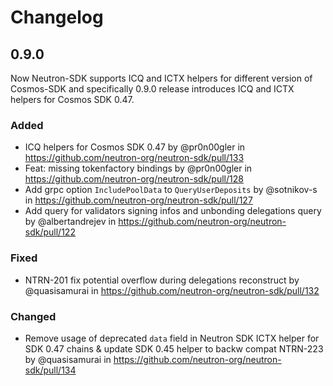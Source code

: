 # Changelog

## 0.9.0

Now Neutron-SDK supports ICQ and ICTX helpers for different version of Cosmos-SDK and specifically 0.9.0 release
introduces ICQ and ICTX helpers for Cosmos SDK 0.47.

### Added

* ICQ helpers for Cosmos SDK 0.47 by @pr0n00gler in https://github.com/neutron-org/neutron-sdk/pull/133
* Feat: missing tokenfactory bindings by @pr0n00gler in https://github.com/neutron-org/neutron-sdk/pull/128
* Add grpc option `IncludePoolData` to `QueryUserDeposits` by @sotnikov-s
  in https://github.com/neutron-org/neutron-sdk/pull/127
* Add query for validators signing infos and unbonding delegations query by @albertandrejev
  in https://github.com/neutron-org/neutron-sdk/pull/122

### Fixed

* NTRN-201 fix potential overflow during delegations reconstruct by @quasisamurai
  in https://github.com/neutron-org/neutron-sdk/pull/132

### Changed

* Remove usage of deprecated `data` field in Neutron SDK ICTX helper for SDK 0.47 chains & update SDK 0.45 helper to
  backw compat NTRN-223 by @quasisamurai in https://github.com/neutron-org/neutron-sdk/pull/134

